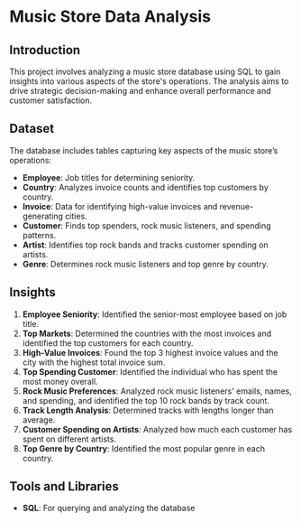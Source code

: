 # Music Store Data Analysis

## Introduction
This project involves analyzing a music store database using SQL to gain insights into various aspects of the store's operations. The analysis aims to drive strategic decision-making and enhance overall performance and customer satisfaction.

## Dataset
The database includes tables capturing key aspects of the music store’s operations:
- **Employee**: Job titles for determining seniority.
- **Country**: Analyzes invoice counts and identifies top customers by country.
- **Invoice**: Data for identifying high-value invoices and revenue-generating cities.
- **Customer**: Finds top spenders, rock music listeners, and spending patterns.
- **Artist**: Identifies top rock bands and tracks customer spending on artists.
- **Genre**: Determines rock music listeners and top genre by country.

## Insights
1. **Employee Seniority**: Identified the senior-most employee based on job title.
2. **Top Markets**: Determined the countries with the most invoices and identified the top customers for each country.
3. **High-Value Invoices**: Found the top 3 highest invoice values and the city with the highest total invoice sum.
4. **Top Spending Customer**: Identified the individual who has spent the most money overall.
5. **Rock Music Preferences**: Analyzed rock music listeners' emails, names, and spending, and identified the top 10 rock bands by track count.
6. **Track Length Analysis**: Determined tracks with lengths longer than average.
7. **Customer Spending on Artists**: Analyzed how much each customer has spent on different artists.
8. **Top Genre by Country**: Identified the most popular genre in each country.

## Tools and Libraries
- **SQL**: For querying and analyzing the database
